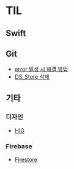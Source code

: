 # TIL
## Swift


## Git
- [error 발생 시 해결 방법](https://github.com/RapidSloth/TIL/blob/main/Git/Error.md)
- [DS_Store 삭제](https://github.com/RapidSloth/TIL/blob/main/Git/DSStore.md)


## 기타

### 디자인
- [HIG](https://github.com/RapidSloth/TIL/blob/main/Design/HIG.md)

### Firebase
- [Firestore](https://github.com/RapidSloth/TIL/blob/main/Firebase/Firestore.md)
